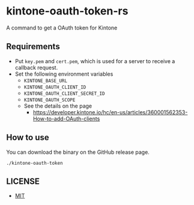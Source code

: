 # kintone-oauth-token-rs

A command to get a OAuth token for Kintone

## Requirements

- Put `key.pem` and `cert.pem`, which is used for a server to receive a callback request.
- Set the following environment variables
    - `KINTONE_BASE_URL`
    - `KINTONE_OAUTH_CLIENT_ID`
    - `KINTONE_OAUTH_CLIENT_SECRET_ID`
    - `KINTONE_OAUTH_SCOPE`
    - See the details on the page
        - https://developer.kintone.io/hc/en-us/articles/360001562353-How-to-add-OAuth-clients

## How to use

You can download the binary on the GitHub release page.

```
./kintone-oauth-token
```

## LICENSE

- [MIT](LICENSE)